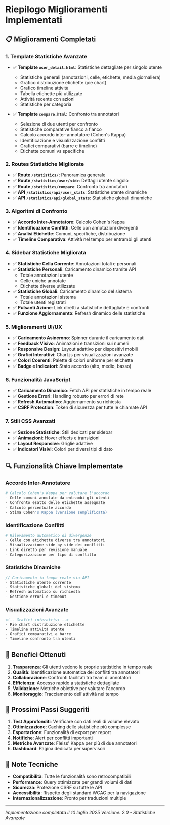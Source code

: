 # Riepilogo Miglioramenti Implementati

## 📋 Miglioramenti Completati

### 1. Template Statistiche Avanzate
- ✅ **Template `user_detail.html`**: Statistiche dettagliate per singolo utente
  - Statistiche generali (annotazioni, celle, etichette, media giornaliera)
  - Grafico distribuzione etichette (pie chart)
  - Grafico timeline attività
  - Tabella etichette più utilizzate
  - Attività recente con azioni
  - Statistiche per categoria

- ✅ **Template `compare.html`**: Confronto tra annotatori
  - Selezione di due utenti per confronto
  - Statistiche comparative fianco a fianco
  - Calcolo accordo inter-annotatore (Cohen's Kappa)
  - Identificazione e visualizzazione conflitti
  - Grafici comparativi (barre e timeline)
  - Etichette comuni vs specifiche

### 2. Routes Statistiche Migliorate
- ✅ **Route `/statistics/`**: Panoramica generale
- ✅ **Route `/statistics/user/<id>`**: Dettagli utente singolo
- ✅ **Route `/statistics/compare`**: Confronto tra annotatori
- ✅ **API `/statistics/api/user_stats`**: Statistiche utente dinamiche
- ✅ **API `/statistics/api/global_stats`**: Statistiche globali dinamiche

### 3. Algoritmi di Confronto
- ✅ **Accordo Inter-Annotatore**: Calcolo Cohen's Kappa
- ✅ **Identificazione Conflitti**: Celle con annotazioni divergenti
- ✅ **Analisi Etichette**: Comuni, specifiche, distribuzione
- ✅ **Timeline Comparativa**: Attività nel tempo per entrambi gli utenti

### 4. Sidebar Statistiche Migliorata
- ✅ **Statistiche Cella Corrente**: Annotazioni totali e personali
- ✅ **Statistiche Personali**: Caricamento dinamico tramite API
  - Totale annotazioni utente
  - Celle uniche annotate
  - Etichette diverse utilizzate
- ✅ **Statistiche Globali**: Caricamento dinamico del sistema
  - Totale annotazioni sistema
  - Totale utenti registrati
- ✅ **Pulsanti Azione**: Link diretti a statistiche dettagliate e confronti
- ✅ **Funzione Aggiornamento**: Refresh dinamico delle statistiche

### 5. Miglioramenti UI/UX
- ✅ **Caricamento Asincrono**: Spinner durante il caricamento dati
- ✅ **Feedback Visivo**: Animazioni e transizioni sui numeri
- ✅ **Responsive Design**: Layout adattivo per dispositivi mobili
- ✅ **Grafici Interattivi**: Chart.js per visualizzazioni avanzate
- ✅ **Colori Coerenti**: Palette di colori uniforme per etichette
- ✅ **Badge e Indicatori**: Stato accordo (alto, medio, basso)

### 6. Funzionalità JavaScript
- ✅ **Caricamento Dinamico**: Fetch API per statistiche in tempo reale
- ✅ **Gestione Errori**: Handling robusto per errori di rete
- ✅ **Refresh Automatico**: Aggiornamento su richiesta
- ✅ **CSRF Protection**: Token di sicurezza per tutte le chiamate API

### 7. Stili CSS Avanzati
- ✅ **Sezione Statistiche**: Stili dedicati per sidebar
- ✅ **Animazioni**: Hover effects e transizioni
- ✅ **Layout Responsive**: Griglie adattive
- ✅ **Indicatori Visivi**: Colori per diversi tipi di dato

## 🔍 Funzionalità Chiave Implementate

### Accordo Inter-Annotatore
```python
# Calcolo Cohen's Kappa per valutare l'accordo
- Celle comuni annotate da entrambi gli utenti
- Confronto esatto delle etichette assegnate
- Calcolo percentuale accordo
- Stima Cohen's Kappa (versione semplificata)
```

### Identificazione Conflitti
```python
# Rilevamento automatico di divergenze
- Celle con etichette diverse tra annotatori
- Visualizzazione side-by-side dei conflitti
- Link diretto per revisione manuale
- Categorizzazione per tipo di conflitto
```

### Statistiche Dinamiche
```javascript
// Caricamento in tempo reale via API
- Statistiche utente corrente
- Statistiche globali del sistema
- Refresh automatico su richiesta
- Gestione errori e timeout
```

### Visualizzazioni Avanzate
```html
<!-- Grafici interattivi -->
- Pie chart distribuzione etichette
- Timeline attività utente
- Grafici comparativi a barre
- Timeline confronto tra utenti
```

## 🎯 Benefici Ottenuti

1. **Trasparenza**: Gli utenti vedono le proprie statistiche in tempo reale
2. **Qualità**: Identificazione automatica dei conflitti tra annotatori
3. **Collaborazione**: Confronti facilitati tra team di annotatori
4. **Efficienza**: Accesso rapido a statistiche dettagliate
5. **Validazione**: Metriche obiettive per valutare l'accordo
6. **Monitoraggio**: Tracciamento dell'attività nel tempo

## 🚀 Prossimi Passi Suggeriti

1. **Test Approfonditi**: Verificare con dati reali di volume elevato
2. **Ottimizzazione**: Caching delle statistiche più complesse
3. **Esportazione**: Funzionalità di export per report
4. **Notifiche**: Alert per conflitti importanti
5. **Metriche Avanzate**: Fleiss' Kappa per più di due annotatori
6. **Dashboard**: Pagina dedicata per supervisori

## 📝 Note Tecniche

- **Compatibilità**: Tutte le funzionalità sono retrocompatibili
- **Performance**: Query ottimizzate per grandi volumi di dati
- **Sicurezza**: Protezione CSRF su tutte le API
- **Accessibilità**: Rispetto degli standard WCAG per la navigazione
- **Internazionalizzazione**: Pronto per traduzioni multiple

---

*Implementazione completata il 10 luglio 2025*
*Versione: 2.0 - Statistiche Avanzate*
